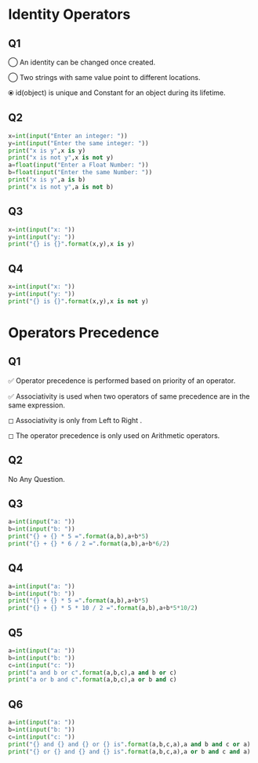 # Identity Operators





## Q1

◯ An identity can be changed once created.

◯ Two strings with same value point to different locations.

⦿ id(object) is unique and Constant for an object during its lifetime.

## Q2


```python
x=int(input("Enter an integer: "))
y=int(input("Enter the same integer: "))
print("x is y",x is y)
print("x is not y",x is not y)
a=float(input("Enter a Float Number: "))
b=float(input("Enter the same Number: "))
print("x is y",a is b)
print("x is not y",a is not b)
```

## Q3


```python
x=int(input("x: "))
y=int(input("y: "))
print("{} is {}".format(x,y),x is y)
```

## Q4


```python
x=int(input("x: "))
y=int(input("y: "))
print("{} is {}".format(x,y),x is not y)
```

# Operators Precedence


## Q1

✅ Operator precedence is performed based on priority of an operator.

✅ Associativity is used when two operators of same precedence are in the same expression.

◻ Associativity is only from Left to Right .

◻ The operator precedence is only used on Arithmetic operators.

## Q2
No Any Question.
## Q3


```python
a=int(input("a: "))
b=int(input("b: "))
print("{} + {} * 5 =".format(a,b),a+b*5)
print("{} + {} * 6 / 2 =".format(a,b),a+b*6/2)
```

## Q4


```python
a=int(input("a: "))
b=int(input("b: "))
print("{} + {} * 5 =".format(a,b),a+b*5)
print("{} + {} * 5 * 10 / 2 =".format(a,b),a+b*5*10/2)
```

## Q5


```python
a=int(input("a: "))
b=int(input("b: "))
c=int(input("c: "))
print("a and b or c".format(a,b,c),a and b or c)
print("a or b and c".format(a,b,c),a or b and c)
```

## Q6


```python
a=int(input("a: "))
b=int(input("b: "))
c=int(input("c: "))
print("{} and {} and {} or {} is".format(a,b,c,a),a and b and c or a)
print("{} or {} and {} and {} is".format(a,b,c,a),a or b and c and a)
```
